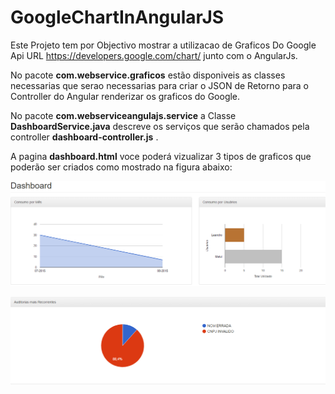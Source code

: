 # GoogleChartInAngularJS

Este Projeto tem por Objectivo mostrar a utilizacao de Graficos Do Google Api URL https://developers.google.com/chart/ junto com o AngularJs.

No pacote **com.webservice.graficos** estão disponiveis as classes necessarias que serao necessarias para criar o JSON de Retorno para o Controller do Angular renderizar os graficos do Google. 

No pacote **com.webserviceangulajs.service** a Classe **DashboardService.java** descreve os serviços que serão chamados pela controller **dashboard-controller.js** . 

A pagina **dashboard.html** voce poderá vizualizar 3 tipos de graficos que poderão ser criados como mostrado na figura abaixo: 


![GitHub Grafico 1](image/grafico_1.png)

![GitHub Grafico 1](image/grafico_2.png)
